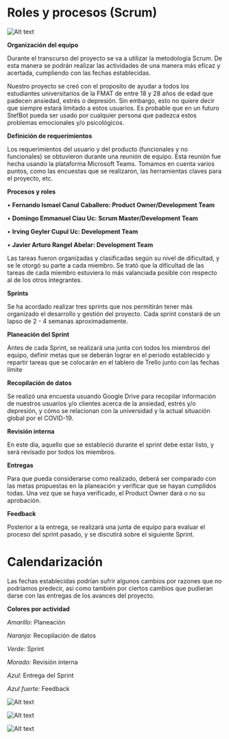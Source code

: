 # Roles y procesos (Scrum)

![Alt text](https://github.com/Fismael18/StefBot/blob/main/Imagenes%20StefBot/12.jpg)

**Organización del equipo**

Durante el transcurso del proyecto se va a utilizar la metodología Scrum. De esta manera se podrán realizar las actividades de una manera más eficaz y acertada, cumpliendo con las fechas establecidas.

Nuestro proyecto se creó con el proposito de ayudar a todos los estudiantes universitarios de la FMAT de entre 18 y 28 años de edad que padecen ansiedad, estrés o depresión. Sin embargo, esto no quiere decir que siempre estará limitado a estos usuarios. Es probable que en un futuro StefBot pueda ser usado por cualquier persona que padezca estos problemas emocionales y/o psicológicos.

**Definición de requerimientos**

Los requerimientos del usuario y del producto (funcionales y no funcionales) se obtuvieron durante una reunión de equipo. Esta reunión fue hecha usando la plataforma Microsoft Teams. Tomamos en cuenta varios puntos, como las encuestas que se realizaron, las herramientas claves para el proyecto, etc.

**Procesos y roles**

• **Fernando Ismael Canul Caballero: Product Owner/Development Team**

• **Domingo Emmanuel Ciau Uc: Scrum Master/Development Team**

• **Irving Geyler Cupul Uc: Development Team**

• **Javier Arturo Rangel Abelar: Development Team**

Las tareas fueron organizadas y clasificadas según su nivel de dificultad, y se le otorgó su parte a cada miembro. Se trató que la difícultad de las tareas de cada miembro estuviera lo más valanciada posible con respecto al de los otros integrantes. 

**Sprints**

Se ha acordado realizar tres sprints que nos permitirán tener más organizado el desarrollo y gestión del proyecto. Cada sprint constará de un lapso de 2 - 4 semanas aproximadamente.

**Planeación del Sprint**

Antes de cada Sprint, se realizará una junta con todos los miembros del equipo, definir metas que se deberán lograr en el periodo establecido y repartir tareas que se colocarán en el tablero de Trello junto con las fechas límite

**Recopilación de datos**

Se realizó una encuesta usuando Google Drive para recopilar información de nuestros usuarios y/o clientes acerca de la ansiedad, estrés y/o depresión, y cómo se relacionan con la universidad y la actual situación global por el COVID-19.

**Revisión interna**

En este día, aquello que se estableció durante el sprint debe estar listo, y será revisado por todos los miembros.

**Entregas**

Para que pueda considerarse como realizado, deberá ser comparado con las metas propuestas en la planeación y verificar que se hayan cumplidos todas. Una vez que se haya verificado, el Product Owner dará o no su aprobación.

**Feedback**

Posterior a la entrega, se realizará una junta de equipo para evaluar el proceso del sprint pasado, y se discutirá sobre el siguiente Sprint.

# Calendarización

Las fechas establecidas podrían sufrir algunos cambios por razones que no podríamos predecir, así como también por ciertos cambios que pudieran darse con las entregas de los avances del proyecto.

**Colores por actividad**

*Amarillo:* Planeación

*Naranja:* Recopilación de datos

*Verde:* Sprint

*Morado:* Revisión interna

*Azul:* Entrega del Sprint

*Azul fuerte:* Feedback

![Alt text](https://github.com/Fismael18/StefBot/blob/main/Imagenes%20StefBot/Cal%2001.jpg)

![Alt text](https://github.com/Fismael18/StefBot/blob/main/Imagenes%20StefBot/Cal%2002.jpg)

![Alt text](https://github.com/Fismael18/StefBot/blob/main/Imagenes%20StefBot/Cal%2003.jpg)
